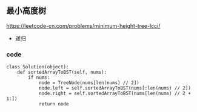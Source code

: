 ## 最小高度树

https://leetcode-cn.com/problems/minimum-height-tree-lcci/

- 递归

### code

```
class Solution(object):
    def sortedArrayToBST(self, nums):
        if nums:
            node = TreeNode(nums[len(nums) // 2])
            node.left = self.sortedArrayToBST(nums[:len(nums) // 2])
            node.right = self.sortedArrayToBST(nums[len(nums) // 2 + 1:])
            return node
```